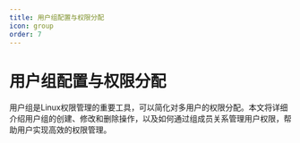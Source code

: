 ```yaml
---
title: 用户组配置与权限分配
icon: group
order: 7
---
```


# 用户组配置与权限分配

用户组是Linux权限管理的重要工具，可以简化对多用户的权限分配。本文将详细介绍用户组的创建、修改和删除操作，以及如何通过组成员关系管理用户权限，帮助用户实现高效的权限管理。
